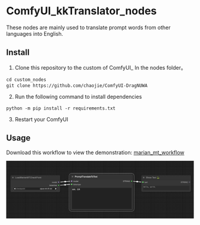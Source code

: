 # ComfyUI_kkTranslator_nodes

These nodes are mainly used to translate prompt words from other languages into English.

## Install
1. Clone this repository to the custom of ComfyUI_ In the nodes folder。
```
cd custom_nodes
git clone https://github.com/chaojie/ComfyUI-DragNUWA
```
2. Run the following command to install dependencies
```
python -m pip install -r requirements.txt
```
3. Restart your ComfyUI

## Usage
Download this workflow to view the demonstration: [marian_mt_workflow](./marian_mt_workflow.json)

![Alt text](image.png)
